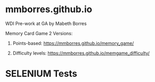 # mmborres.github.io

WDI Pre-work at GA by Mabeth Borres

Memory Card Game 2 Versions:

  1) Points-based: https://mmborres.github.io/memory_game/

  2) Difficulty levels: https://mmborres.github.io/memgame_difficulty/

# SELENIUM Tests 
